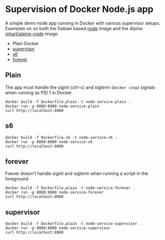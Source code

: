 # Supervision of Docker Node.js app

A simple demo node app running in Docker with various supervisor setups.
Examples on on both the Debian based [node](https://hub.docker.com/_/node)  image and
 the Alpine [mhart/alpine-node](https://hub.docker.com/r/mhart/alpine-node) image.

- Plain Docker
- [supervisor](http://supervisord.org/)
- [s6](https://github.com/just-containers/s6-overlay)
- [forever](https://github.com/foreverjs/forever)

## Plain

The app must handle the sigint (ctrl-c) and sigterm (`docker stop`) signals when running as PID 1 in Docker

    docker build -f Dockerfile.plain -t node-service-plain .
    docker run -p 8080:8080 node-service-plain
    curl http://localhost:8080

## s6

    docker build -f Dockerfile.s6 -t node-service-s6 .
    docker run -p 8080:8080 node-service-s6
    curl http://localhost:8080

## forever

Foever doesn't handle sigint and sigterm when running a script in the foreground

    docker build -f Dockerfile.plain -t node-service-forever .
    docker run -p 8080:8080 node-service-forever
    curl http://localhost:8080

## supervisor

    docker build -f Dockerfile.plain -t node-service-supervisor .
    docker run -p 8080:8080 node-service-supervisor
    curl http://localhost:8080

